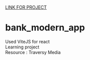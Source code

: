 [LINK FOR PROJECT](https://hoobank-learning-project.netlify.app/)  
# bank_modern_app
Used ViteJS for react  
Learning project  
Resource : Traversy Media

